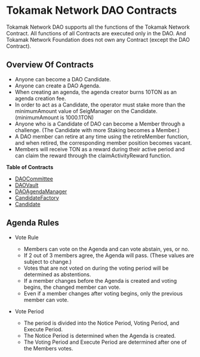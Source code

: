 
# Tokamak Network DAO Contracts
Tokamak Network DAO supports all the functions of the Tokamak Network Contract. All functions of all Contracts are executed only in the DAO. And Tokamak Network Foundation does not own any Contract (except the DAO Contract).

## Overview Of Contracts

- Anyone can become a DAO Candidate. 
- Anyone can create a DAO Agenda.
- When creating an agenda, the agenda creator burns 10TON as an agenda creation fee.
- In order to act as a Candidate, the operator must stake more than the minimumAmount value of SeigManager on the Candidate. (minimumAmount is 1000.1TON)
- Anyone who is a Candidate of DAO can become a Member through a challenge. (The Candidate with more Staking becomes a Member.)
- A DAO member can retire at any time using the retireMember function, and when retired, the corresponding member position becomes vacant.
- Members will receive TON as a reward during their active period and can claim the reward through the claimActivityReward function.

**Table of Contracts**
- [DAOCommittee](./contracts/DAOCommittee.md)
- [DAOVault](./contracts/DAOVault.md)
- [DAOAgendaManager](./contracts/DAOAgendaManager.md)
- [CandidateFactory](./contracts/CandidateFactory.md)
- [Candidate](./contracts/Candidate.md)

## Agenda Rules

- Vote Rule
    - Members can vote on the Agenda and can vote abstain, yes, or no.
    - If 2 out of 3 members agree, the Agenda will pass. (These values ​​are subject to change.)
    - Votes that are not voted on during the voting period will be determined as abstentions.
    - If a member changes before the Agenda is created and voting begins, the changed member can vote.
    - Even if a member changes after voting begins, only the previous member can vote.

- Vote Period
    - The period is divided into the Notice Period, Voting Period, and Execute Period.
    - The Notice Period is determined when the Agenda is created.
    - The Voting Period and Execute Period are determined after one of the Members votes.
